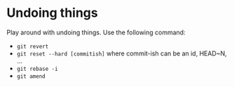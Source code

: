 # Undoing things

Play around with undoing things. Use the following command:

* `git revert`
* `git reset --hard [commitish]`
    where commit-ish can be an id, HEAD~N, ...
* `git rebase -i`
* `git amend`
